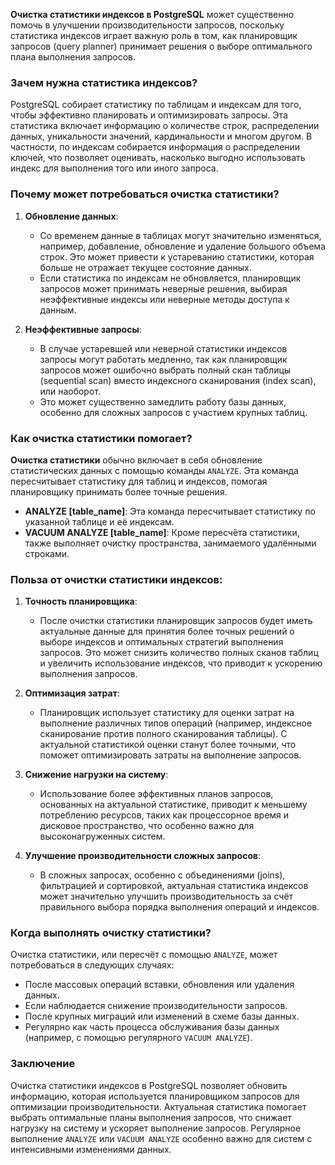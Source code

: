 **Очистка статистики индексов в PostgreSQL** может существенно помочь в улучшении производительности запросов, поскольку статистика индексов играет важную роль в том, как планировщик запросов (query planner) принимает решения о выборе оптимального плана выполнения запросов.

### Зачем нужна статистика индексов?

PostgreSQL собирает статистику по таблицам и индексам для того, чтобы эффективно планировать и оптимизировать запросы. Эта статистика включает информацию о количестве строк, распределении данных, уникальности значений, кардинальности и многом другом. В частности, по индексам собирается информация о распределении ключей, что позволяет оценивать, насколько выгодно использовать индекс для выполнения того или иного запроса.

### Почему может потребоваться очистка статистики?

1. **Обновление данных**: 
   - Со временем данные в таблицах могут значительно изменяться, например, добавление, обновление и удаление большого объема строк. Это может привести к устареванию статистики, которая больше не отражает текущее состояние данных.
   - Если статистика по индексам не обновляется, планировщик запросов может принимать неверные решения, выбирая неэффективные индексы или неверные методы доступа к данным.

2. **Неэффективные запросы**:
   - В случае устаревшей или неверной статистики индексов запросы могут работать медленно, так как планировщик запросов может ошибочно выбрать полный скан таблицы (sequential scan) вместо индексного сканирования (index scan), или наоборот.
   - Это может существенно замедлить работу базы данных, особенно для сложных запросов с участием крупных таблиц.

### Как очистка статистики помогает?

**Очистка статистики** обычно включает в себя обновление статистических данных с помощью команды `ANALYZE`. Эта команда пересчитывает статистику для таблиц и индексов, помогая планировщику принимать более точные решения.

- **ANALYZE [table_name]**: Эта команда пересчитывает статистику по указанной таблице и её индексам.
- **VACUUM ANALYZE [table_name]**: Кроме пересчёта статистики, также выполняет очистку пространства, занимаемого удалёнными строками.

### Польза от очистки статистики индексов:

1. **Точность планировщика**:
   - После очистки статистики планировщик запросов будет иметь актуальные данные для принятия более точных решений о выборе индексов и оптимальных стратегий выполнения запросов. Это может снизить количество полных сканов таблиц и увеличить использование индексов, что приводит к ускорению выполнения запросов.

2. **Оптимизация затрат**:
   - Планировщик использует статистику для оценки затрат на выполнение различных типов операций (например, индексное сканирование против полного сканирования таблицы). С актуальной статистикой оценки станут более точными, что поможет оптимизировать затраты на выполнение запросов.

3. **Снижение нагрузки на систему**:
   - Использование более эффективных планов запросов, основанных на актуальной статистике, приводит к меньшему потреблению ресурсов, таких как процессорное время и дисковое пространство, что особенно важно для высоконагруженных систем.

4. **Улучшение производительности сложных запросов**:
   - В сложных запросах, особенно с объединениями (joins), фильтрацией и сортировкой, актуальная статистика индексов может значительно улучшить производительность за счёт правильного выбора порядка выполнения операций и индексов.

### Когда выполнять очистку статистики?

Очистка статистики, или пересчёт с помощью `ANALYZE`, может потребоваться в следующих случаях:
- После массовых операций вставки, обновления или удаления данных.
- Если наблюдается снижение производительности запросов.
- После крупных миграций или изменений в схеме базы данных.
- Регулярно как часть процесса обслуживания базы данных (например, с помощью регулярного `VACUUM ANALYZE`).

### Заключение

Очистка статистики индексов в PostgreSQL позволяет обновить информацию, которая используется планировщиком запросов для оптимизации производительности. Актуальная статистика помогает выбрать оптимальные планы выполнения запросов, что снижает нагрузку на систему и ускоряет выполнение запросов. Регулярное выполнение `ANALYZE` или `VACUUM ANALYZE` особенно важно для систем с интенсивными изменениями данных.